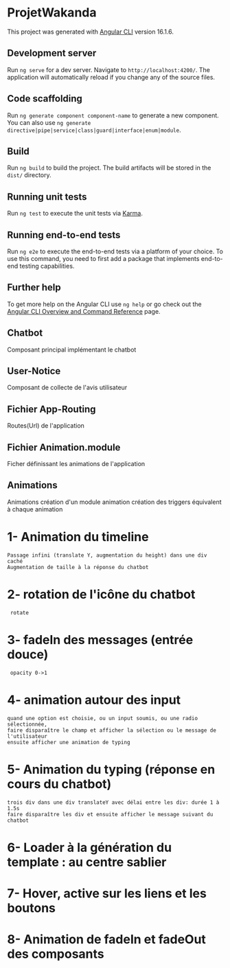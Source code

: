 # ProjetWakanda

This project was generated with [Angular CLI](https://github.com/angular/angular-cli) version 16.1.6.

## Development server

Run `ng serve` for a dev server. Navigate to `http://localhost:4200/`. The application will automatically reload if you change any of the source files.

## Code scaffolding

Run `ng generate component component-name` to generate a new component. You can also use `ng generate directive|pipe|service|class|guard|interface|enum|module`.

## Build

Run `ng build` to build the project. The build artifacts will be stored in the `dist/` directory.

## Running unit tests

Run `ng test` to execute the unit tests via [Karma](https://karma-runner.github.io).

## Running end-to-end tests

Run `ng e2e` to execute the end-to-end tests via a platform of your choice. To use this command, you need to first add a package that implements end-to-end testing capabilities.

## Further help

To get more help on the Angular CLI use `ng help` or go check out the [Angular CLI Overview and Command Reference](https://angular.io/cli) page.


## Chatbot

Composant principal implémentant le chatbot

## User-Notice

Composant de collecte de l'avis utilisateur

## Fichier App-Routing

Routes(Url) de l'application

## Fichier Animation.module

Ficher définissant les animations de l'application

## Animations

Animations
création d'un module animation
création des triggers équivalent à chaque animation

# 1- Animation du timeline
    Passage infini (translate Y, augmentation du height) dans une div caché
    Augmentation de taille à la réponse du chatbot

# 2- rotation de l'icône du chatbot
     rotate

# 3- fadeIn des messages (entrée douce)
     opacity 0->1

# 4- animation autour des input
    quand une option est choisie, ou un input soumis, ou une radio sélectionnée,
    faire disparaître le champ et afficher la sélection ou le message de l'utilisateur
    ensuite afficher une animation de typing

# 5- Animation du typing (réponse en cours du chatbot)
    trois div dans une div translateY avec délai entre les div: durée 1 à 1.5s
    faire disparaître les div et ensuite afficher le message suivant du chatbot

# 6- Loader à la génération du template : au centre sablier

# 7- Hover, active sur les liens et les boutons

# 8-  Animation de fadeIn et fadeOut des composants 
